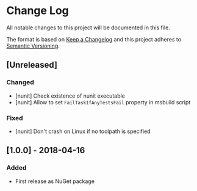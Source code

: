 # Change Log

All notable changes to this project will be documented in this file.

The format is based on [Keep a Changelog](http://keepachangelog.com/)
and this project adheres to [Semantic Versioning](http://semver.org/).

<!-- Available types of changes:
### Added
### Changed
### Fixed
### Deprecated
### Removed
### Security
-->

## [Unreleased]

### Changed

- [nunit] Check existence of nunit executable
- [nunit] Allow to set `FailTaskIfAnyTestsFail` property in msbuild script

### Fixed

- [nunit] Don't crash on Linux if no toolpath is specified

## [1.0.0] - 2018-04-16

### Added

- First release as NuGet package